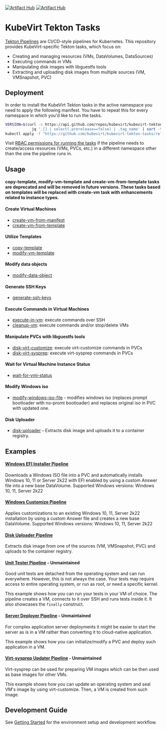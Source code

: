 [![Artifact Hub](https://img.shields.io/endpoint?url=https://artifacthub.io/badge/repository/kubevirt-tekton-tasks)](https://artifacthub.io/packages/search?repo=kubevirt-tekton-tasks) [![Artifact Hub](https://img.shields.io/endpoint?url=https://artifacthub.io/badge/repository/kubevirt-tekton-pipelines)](https://artifacthub.io/packages/search?repo=kubevirt-tekton-pipelines)
# KubeVirt Tekton Tasks

[Tekton Pipelines](https://github.com/tektoncd/pipeline) are CI/CD-style pipelines for Kubernetes.
This repository provides KubeVirt-specific Tekton tasks, which focus on:

- Creating and managing resources (VMs, DataVolumes, DataSources)
- Executing commands in VMs
- Manipulating disk images with libguestfs tools
- Extracting and uploading disk images from multiple sources (VM, VMSnapshot, PVC)

## Deployment

In order to install the KubeVirt Tekton tasks in the active namespace you need to apply the following manifest.
You have to repeat this for every namespace in which you'd like to run the tasks.

```bash
VERSION=$(curl -s https://api.github.com/repos/kubevirt/kubevirt-tekton-tasks/releases | \
            jq '.[] | select(.prerelease==false) | .tag_name' | sort -V | tail -n1 | tr -d '"')
kubectl apply -f "https://github.com/kubevirt/kubevirt-tekton-tasks/releases/download/${VERSION}/kubevirt-tekton-tasks.yaml"
```

Visit [RBAC permissions for running the tasks](docs/tasks-rbac-permissions.md) if the pipeline needs to create/access resources (VMs, PVCs, etc.) in a different namespace other than the one the pipeline runs in.

## Usage

#### copy-template, modify-vm-template and create-vm-from-template tasks are deprecated and will be removed in future versions. These tasks based on templates will be replaced with create-vm task with enhancements related to instance types.

#### Create Virtual Machines

- [create-vm-from-manifest](release/tasks/create-vm-from-manifest)
- [create-vm-from-template](release/tasks/create-vm-from-template)

#### Utilize Templates

- [copy-template](release/tasks/copy-template)
- [modify-vm-template](release/tasks/modify-vm-template)

#### Modify data objects

- [modify-data-object](release/tasks/modify-data-object)

#### Generate SSH Keys

- [generate-ssh-keys](release/tasks/generate-ssh-keys)

#### Execute Commands in Virtual Machines

- [execute-in-vm](release/tasks/execute-in-vm): execute commands over SSH
- [cleanup-vm](release/tasks/cleanup-vm): execute commands and/or stop/delete VMs

#### Manipulate PVCs with libguestfs tools

- [disk-virt-customize](release/tasks/disk-virt-customize): execute virt-customize commands in PVCs
- [disk-virt-sysprep](release/tasks/disk-virt-sysprep): execute virt-sysprep commands in PVCs

#### Wait for Virtual Machine Instance Status

- [wait-for-vmi-status](release/tasks/wait-for-vmi-status)

#### Modify Windows iso
- [modify-windows-iso-file](release/tasks/modify-windows-iso-file) - modifies windows iso (replaces prompt bootloader with no-promt 
   bootloader) and replaces original iso in PVC with updated one.

#### Disk Uploader

- [disk-uploader](release/tasks/disk-uploader) - Extracts disk image and uploads it to a container registry.

## Examples

#### [Windows EFI Installer Pipeline](release/pipelines/windows-efi-installer)

Downloads a Windows ISO file into a PVC and automatically installs Windows 10, 11 or Server 2k22 with EFI enabled by using a custom Answer file into a new base DataVolume.
Supported Windows versions: Windows 10, 11, Server 2k22

#### [Windows Customize Pipeline](release/pipelines/windows-customize)

Applies customizations to an existing Windows 10, 11, Server 2k22 installation by using a custom Answer file and creates a new base DataVolume.
Supported Windows versions: Windows 10, 11, Server 2k22

#### [Disk Uploader Pipeline](release/pipelines/disk-uploader)

Extracts disk image from one of the sources (VM, VMSnapshot, PVC) and uploads to the container registry.

#### [Unit Tester Pipeline](examples/pipelines/unit-tester) - Unmaintained

Good unit tests are detached from the operating system and can run everywhere.
However, this is not always the case. Your tests may require access to entire operating system, or run as root,
or need a specific kernel.

This example shows how you can run your tests in your VM of choice.
The pipeline creates a VM, connects to it over SSH and runs tests inside it.
It also showcases the `finally` construct.


#### [Server Deployer Pipeline](examples/pipelines/server-deployer) - Unmaintained

For complex application server deployments it might be easier to start the server as is in a VM rather than converting it to cloud-native application.

This example shows how you can initialize/modify a PVC and deploy such application in a VM.

#### [Virt-sysprep Updater Pipeline](examples/pipelines/virt-sysprep-updater) - Unmaintained

Virt-sysprep can be used for preparing VM images which can be then used as base images for other VMs.

This example shows how you can update an operating system and seal VM's image by using virt-customize.
Then, a VM is created from such image.

## Development Guide

See [Getting Started](docs/getting-started.md) for the environment setup and development workflow.
